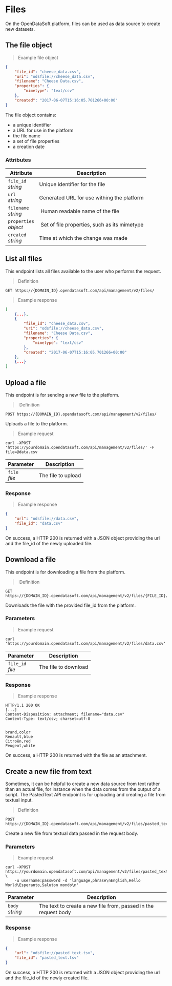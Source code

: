 # Files

On the OpenDataSoft platform, files can be used as data source to create new datasets.

## The file object

> Example file object

```json
{
    "file_id": "cheese_data.csv",
    "uri": "odsfile://cheese_data.csv",
    "filename": "Cheese Data.csv",
    "properties": {
        "mimetype": "text/csv"
    },
    "created": "2017-06-07T15:16:05.701266+00:00"
}
```

The file object contains:

* a unique identifier
* a URL for use in the platform
* the file name
* a set of file properties
* a creation date

### Attributes

Attribute | Description
--------- | -----------
`file_id` <br> *string* | Unique identifier for the file
`url` <br> *string* | Generated URL for use withing the platform
`filename` <br> *string* | Human readable name of the file
`properties` <br> *object* | Set of file properties, such as its mimetype
`created` <br> *string* | Time at which the change was made

## List all files

This endpoint lists all files available to the user who performs the request.

> Definition

```HTTP
GET https://{DOMAIN_ID}.opendatasoft.com/api/management/v2/files/
```

> Example response

```json
[
    {...},
    {
        "file_id": "cheese_data.csv",
        "uri": "odsfile://cheese_data.csv",
        "filename": "Cheese Data.csv",
        "properties": {
            "mimetype": "text/csv"
        },
        "created": "2017-06-07T15:16:05.701266+00:00"
    },
    {...}
]
```

## Upload a file

This endpoint is for sending a new file to the platform.

> Definition

```HTTP
POST https://{DOMAIN_ID}.opendatasoft.com/api/management/v2/files/
```

Uploads a file to the platform.

> Example request

```shell
curl -XPOST 'https://yourdomain.opendatasoft.com/api/management/v2/files/' -F file=@data.csv
```

Parameter | Description
--------- | -----------
`file` <br> *file* | The file to upload


### Response
> Example response

```json
{
    "url": "odsfile://data.csv",
    "file_id": "data.csv"
}
```

On success, a HTTP 200 is returned with a JSON object providing the url and the file_id of the newly uploaded file.


## Download a file

This endpoint is for downloading a file from the platform.

> Definition

```HTTP
GET https://{DOMAIN_ID}.opendatasoft.com/api/management/v2/files/{FILE_ID}/
```

Downloads the file with the provided file_id from the platform.

### Parameters

> Example request

```shell
curl 'https://yourdomain.opendatasoft.com/api/management/v2/files/data.csv'
```


Parameter | Description
--------- | -----------
`file_id` <br> *file* | The file to download

### Response
> Example response

```http
HTTP/1.1 200 OK
[...]
Content-Disposition: attachment; filename="data.csv"
Content-Type: text/csv; charset=utf-8


brand,color
Renault,blue
Citroën,red
Peugeot,white
```

On success, a HTTP 200 is returned with the file as an attachment.


## Create a new file from text

Sometimes, it can be helpful to create a new data source from text rather than an actual file, for instance when the data comes from the output of a script. The PastedText API endpoint is for uploading and creating a file from textual input.


> Definition

```HTTP
POST https://{DOMAIN_ID}.opendatasoft.com/api/management/v2/files/pasted_text/
```

Create a new file from textual data passed in the request body.


### Parameters

> Example request

```shell
curl -XPOST https://yourdomain.opendatasoft.com/api/management/v2/files/pasted_text/ \
    -u username:password -d 'language,phrase\nEnglish,Hello World\Esperanto,Saluton mondo\n'
```

Parameter | Description
--------- | -----------
`body` <br> *string* | The text to create a new file from, passed in the request body

### Response
> Example response

```json
{
    "url": "odsfile://pasted_text.tsv",
    "file_id": "pasted_text.tsv"
}
```

On success, a HTTP 200 is returned with a JSON object providing the url and the file_id of the newly created file.
